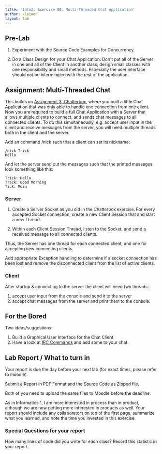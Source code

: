 ```yaml
---
title: 'Info2: Exercise 08: Multi-Threaded Chat Application'
author: kleinen
layout: lab
---
```

## Pre-Lab

1. Experiment with the Source Code Examples for Concurrency.

2. Do a Class Design for your Chat Application: Don't put all of the Server in one and all of the Client in another class; design small classes with one responsibility and small methods. Especially the user interface should not be intermingled with the rest of the application.


## Assignment: Multi-Threaded Chat

This builds on [Assignment 3, Chatterbox](lab-03), where you built a little Chat Application that was only able to handle one connection from one client. Now you are required to build a full Chat Application with a Server that allows multiple clients to connect, and sends chat messages to all connected clients. To do this simultaneously, e.g. accept user input in the client and receive messages from the server, you will need multiple threads both in the client and the server.

Add an command /nick such that a client can set its nickname:

    /nick Trick
    Hello

And let the server send out the messages such that the printed messages look something like this:

    Trick: Hello
    Track: Good Morning
    Tick: Moin

### Server

1. Create a Server Socket as you did in the Chatterbox exercise. For every accepted Socket connection, create a new Client Session that and start a new Thread.

2. Within each Client Session Thread, listen to the Socket, and send a received message to all connected clients.

Thus, the Server has one thread for each connected client, and one for accepting new connecting clients.

Add appropriate Exception handling to determine if a socket connection has been lost and remove the disconnected client from the list of active clients.

### Client

After startup & connecting to the server the client will need two threads:

1. accept user input from the console and send it to the server
2. accept chat messages from the server and print them to the console.


## For the Bored

Two ideas/suggestions:

1. Build a Graphical User Interface for the Chat Client.
2. Have a look at [IRC Commands](http://www.ircbeginner.com/ircinfo/ircc-commands.daswarmalhtmlundsollswiederwerden) and add some to your chat.


## Lab Report / What to turn in

Your report is due the day before your next lab (for exact times, please refer to moodle).

Submit a Report in PDF Format and the Source Code as Zipped file.

Both of you need to upload the same files to Moodle before the
deadline.

As in Informatics 1, I am more interested in process than in product,
although we are now getting more interested in products as well.
Your report should include any collaborators on top of the first page,
summarize what you learned,
and note the time you invested in this exercise.

### Special Questions for your report
How many lines of code did you write for each class? Record this statistic in your report.
